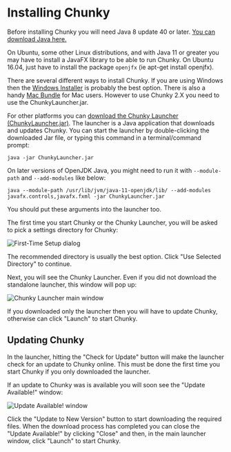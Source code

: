 Installing Chunky
=================

Before installing Chunky you will need Java 8 update 40 or later.
[You can download Java here.](http://java.com)

On Ubuntu, some other Linux distributions, and with Java 11 or greater you may have to install a JavaFX
library to be able to run Chunky. On Ubuntu 16.04, just have to install the
package `openjfx` (ie apt-get install openjfx).

There are several different ways to install Chunky. If you are using Windows
then the [Windows Installer](@EXE_DL_LINK@) is probably the best option.
There is also a handy [Mac Bundle](@DMG_DL_LINK@) for Mac users.
However to use Chunky 2.X you need to use the ChunkyLauncher.jar.

For other platforms you can [download the Chunky Launcher
(ChunkyLauncher.jar)](http://chunkyupdate.llbit.se/ChunkyLauncher.jar). The
launcher is a Java application that downloads and updates Chunky.  You can
start the launcher by double-clicking the downloaded Jar file, or typing this
command in a terminal/command prompt:

    java -jar ChunkyLauncher.jar

On later versions of OpenJDK Java, you might need to run it with `--module-path` and `--add-modules` like below:

    java --module-path /usr/lib/jvm/java-11-openjdk/lib/ --add-modules javafx.controls,javafx.fxml -jar ChunkyLauncher.jar

You should put these arguments into the launcher too.

The first time you start Chunky or the Chunky Launcher, you will be asked to
pick a settings directory for Chunky:

![First-Time Setup dialog](first-time-setup.png)

The recommended directory is usually the best option. Click "Use Selected
Directory" to continue.

Next, you will see the Chunky Launcher. Even if you did not download the
standalone launcher, this window will pop up:

![Chunky Launcher main window](launcher.png)

If you downloaded only the launcher then you will have to update Chunky,
otherwise can click "Launch" to start Chunky.

Updating Chunky
---------------

In the launcher, hitting the "Check for Update" button will make the launcher
check for an update to Chunky online. This must be done the first time you
start Chunky if you only downloaded the launcher.

If an update to Chunky was is available you will soon see the "Update
Available!" window:

![Update Available! window](update-available.png)

Click the "Update to New Version" button to start downloading the required
files. When the download process has completed you can close the "Update
Available!" by clicking "Close" and then, in the main launcher window, click
"Launch" to start Chunky.
